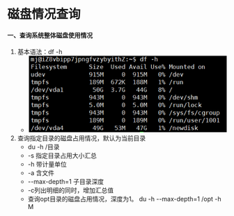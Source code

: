# 磁盘情况查询



#### 一、查询系统整体磁盘使用情况

1. 基本语法：df -h
   - <img src="../asset/image-20230305201741506.png">
2. 查询指定目录的磁盘占用情况，默认为当前目录
   - du -h /目录
   - -s 指定目录占用大小汇总
   - -h 带计量单位
   - -a 含文件
   - --max-depth=1 子目录深度
   - -c列出明细的同时，增加汇总值
   - 查询opt目录的磁盘占用情况，深度为1。 du -h --max-depth=1 /opt -h M
